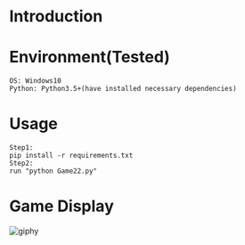 # Introduction


# Environment(Tested)
```
OS: Windows10
Python: Python3.5+(have installed necessary dependencies)
```

# Usage
```
Step1:
pip install -r requirements.txt
Step2:
run "python Game22.py"
```

# Game Display
![giphy](effect/running.gif)